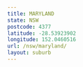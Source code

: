 ```yaml
---
title: MARYLAND
state: NSW
postcode: 4377
latitude: -28.53923902
longitude: 152.0460516
url: /nsw/maryland/
layout: suburb
---
```

